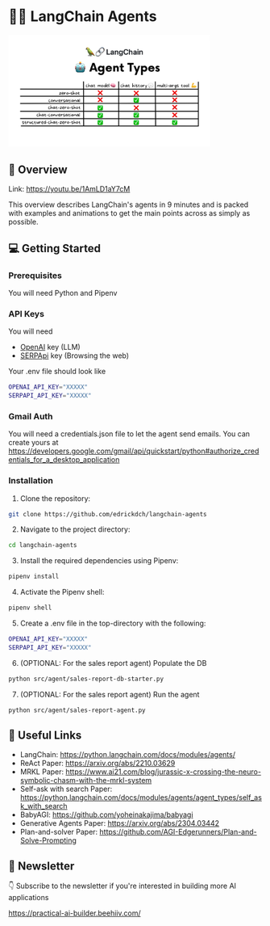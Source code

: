 # 🦜🔗 LangChain Agents

<img src="images/comparison.png" alt="Comparing the different ReAct Agents in LangChain" width="400"/>


## 👷️ Overview

Link: https://youtu.be/1AmLD1aY7cM

This overview describes LangChain's agents in 9 minutes and is packed with examples and animations to get the main points across as simply as possible.


## 💻 Getting Started

### Prerequisites

You will need Python and Pipenv

### API Keys

You will need
- [OpenAI](https://platform.openai.com/) key (LLM)
- [SERPApi](https://serpapi.com/) key (Browsing the web)

Your .env file should look like
``` bash
OPENAI_API_KEY="XXXXX"
SERPAPI_API_KEY="XXXXX"
```

### Gmail Auth

You will need a credentials.json file to let the agent send emails. You can create yours at https://developers.google.com/gmail/api/quickstart/python#authorize_credentials_for_a_desktop_application 

### Installation

1. Clone the repository:

```bash
git clone https://github.com/edrickdch/langchain-agents
```

2. Navigate to the project directory:

```bash
cd langchain-agents
```

3. Install the required dependencies using Pipenv:

```bash
pipenv install
```

4. Activate the Pipenv shell:

```bash
pipenv shell
```

5. Create a .env file in the top-directory with the following:
``` bash
OPENAI_API_KEY="XXXXX"
SERPAPI_API_KEY="XXXXX"
```


6. (OPTIONAL: For the sales report agent) Populate the DB

```bash
python src/agent/sales-report-db-starter.py
```

7. (OPTIONAL: For the sales report agent) Run the agent

```bash
python src/agent/sales-report-agent.py
```

## 🔗 Useful Links

- LangChain: https://python.langchain.com/docs/modules/agents/
- ReAct Paper: https://arxiv.org/abs/2210.03629 
- MRKL Paper: https://www.ai21.com/blog/jurassic-x-crossing-the-neuro-symbolic-chasm-with-the-mrkl-system
- Self-ask with search Paper: https://python.langchain.com/docs/modules/agents/agent_types/self_ask_with_search 
- BabyAGI: https://github.com/yoheinakajima/babyagi
- Generative Agents Paper: https://arxiv.org/abs/2304.03442
- Plan-and-solver Paper: https://github.com/AGI-Edgerunners/Plan-and-Solve-Prompting
  
  

## 💌 Newsletter

👇 Subscribe to the newsletter if you're interested in building more AI applications 

https://practical-ai-builder.beehiiv.com/
